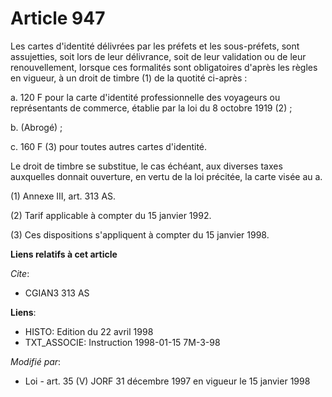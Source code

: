 # Article 947

Les cartes d'identité délivrées par les préfets et les sous-préfets, sont assujetties, soit lors de leur délivrance, soit de
leur validation ou de leur renouvellement, lorsque ces formalités sont obligatoires d'après les règles en vigueur, à un droit
de timbre (1) de la quotité ci-après :

a. 120 F pour la carte d'identité professionnelle des voyageurs ou représentants de commerce, établie par la loi du 8 octobre
1919 (2) ;

b. (Abrogé) ;

c. 160 F (3) pour toutes autres cartes d'identité.

Le droit de timbre se substitue, le cas échéant, aux diverses taxes auxquelles donnait ouverture, en vertu de la loi
précitée, la carte visée au a.

(1) Annexe III, art. 313 AS.

(2) Tarif applicable à compter du 15 janvier 1992.

(3) Ces dispositions s'appliquent à compter du 15 janvier 1998.

**Liens relatifs à cet article**

_Cite_:

  - CGIAN3 313 AS

**Liens**:

  - HISTO: Edition du 22 avril 1998
  - TXT_ASSOCIE: Instruction 1998-01-15 7M-3-98

_Modifié par_:

  - Loi - art. 35 (V) JORF 31 décembre 1997 en vigueur le 15 janvier 1998
